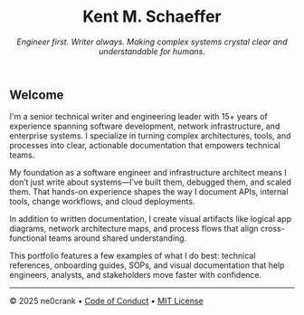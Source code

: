 <header>

# Kent M. Schaeffer

_Engineer first. Writer always. Making complex systems crystal clear and understandable for humans._

</header>

## Welcome

I'm a senior technical writer and engineering leader with 15+ years of experience spanning software development, network infrastructure, and enterprise systems. I specialize in turning complex architectures, tools, and processes into clear, actionable documentation that empowers technical teams.

My foundation as a software engineer and infrastructure architect means I don’t just write about systems—I’ve built them, debugged them, and scaled them. That hands-on experience shapes the way I document APIs, internal tools, change workflows, and cloud deployments.

In addition to written documentation, I create visual artifacts like logical app diagrams, network architecture maps, and process flows that align cross-functional teams around shared understanding.

This portfolio features a few examples of what I do best: technical references, onboarding guides, SOPs, and visual documentation that help engineers, analysts, and stakeholders move faster with confidence.

<footer>

---

&copy; 2025 ne0crank &bull; [Code of Conduct](https://www.contributor-covenant.org/version/2/1/code_of_conduct/code_of_conduct.md) &bull; [MIT License](https://gh.io/mit)


</footer>